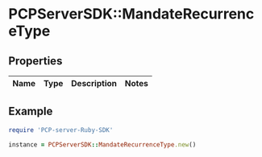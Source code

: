 # PCPServerSDK::MandateRecurrenceType

## Properties

| Name | Type | Description | Notes |
| ---- | ---- | ----------- | ----- |

## Example

```ruby
require 'PCP-server-Ruby-SDK'

instance = PCPServerSDK::MandateRecurrenceType.new()
```

